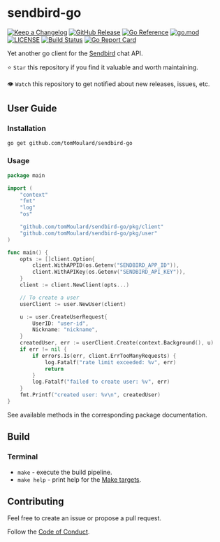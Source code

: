 # sendbird-go

[![Keep a Changelog](https://img.shields.io/badge/changelog-Keep%20a%20Changelog-%23E05735)](CHANGELOG.md)
[![GitHub Release](https://img.shields.io/github/v/release/tomMoulard/sendbird-go)](https://github.com/tomMoulard/sendbird-go/releases)
[![Go Reference](https://pkg.go.dev/badge/github.com/tomMoulard/sendbird-go.svg)](https://pkg.go.dev/github.com/tomMoulard/sendbird-go)
[![go.mod](https://img.shields.io/github/go-mod/go-version/tomMoulard/sendbird-go)](go.mod)
[![LICENSE](https://img.shields.io/github/license/tomMoulard/sendbird-go)](LICENSE)
[![Build Status](https://img.shields.io/github/actions/workflow/status/tomMoulard/sendbird-go/build.yml?branch=main)](https://github.com/tomMoulard/sendbird-go/actions?query=workflow%3Abuild+branch%3Amain)
[![Go Report Card](https://goreportcard.com/badge/github.com/tomMoulard/sendbird-go)](https://goreportcard.com/report/github.com/tomMoulard/sendbird-go)

Yet another go client for the [Sendbird](https://sendbird.com) chat API.

⭐ `Star` this repository if you find it valuable and worth maintaining.

👁 `Watch` this repository to get notified about new releases, issues, etc.

## User Guide

### Installation

```bash
go get github.com/tomMoulard/sendbird-go
```

### Usage

```go
package main

import (
    "context"
    "fmt"
    "log"
    "os"

    "github.com/tomMoulard/sendbird-go/pkg/client"
    "github.com/tomMoulard/sendbird-go/pkg/user"
)

func main() {
    opts := []client.Option{
        client.WithAPPID(os.Getenv("SENDBIRD_APP_ID")),
        client.WithAPIKey(os.Getenv("SENDBIRD_API_KEY")),
    }
    client := client.NewClient(opts...)

    // To create a user
    userClient := user.NewUser(client)

    u := user.CreateUserRequest{
        UserID: "user-id",
        Nickname: "nickname",
    }
    createdUser, err := userClient.Create(context.Background(), u)
    if err != nil {
        if errors.Is(err, client.ErrTooManyRequests) {
            log.Fatalf("rate limit exceeded: %v", err)
            return
        }
        log.Fatalf("failed to create user: %v", err)
    }
    fmt.Printf("created user: %v\n", createdUser)
}
```

See available methods in the corresponding package documentation.

## Build

### Terminal

- `make` - execute the build pipeline.
- `make help` - print help for the [Make targets](Makefile).


## Contributing

Feel free to create an issue or propose a pull request.

Follow the [Code of Conduct](CODE_OF_CONDUCT.md).
